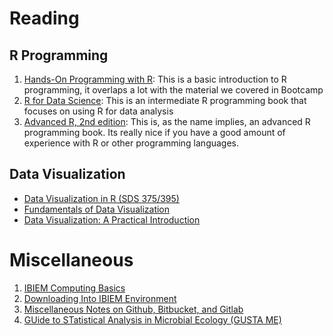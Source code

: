 # Reading
## R Programming

1. [Hands-On Programming with R](https://rstudio-education.github.io/hopr/): This is a basic introduction to R programming, it overlaps a lot with the material we covered in Bootcamp
2. [R for Data Science](https://r4ds.had.co.nz): This is an intermediate R programming book that focuses on using R for data analysis
3. [Advanced R, 2nd edition](https://adv-r.hadley.nz): This is, as the name implies, an advanced R programming book. Its really nice if you have a good amount of experience with R or other programming languages.

## Data Visualization

  - [Data Visualization in R (SDS 375/395)](https://wilkelab.org/SDS375/schedule.html)
  - [Fundamentals of Data Visualization](https://clauswilke.com/dataviz)
  - [Data Visualization: A Practical Introduction](https://socviz.co)
  
# Miscellaneous

1. [IBIEM Computing Basics](misc/ibiem_computing.md)
2. [Downloading Into IBIEM Environment](misc/downloading.md)
3. [Miscellaneous Notes on Github, Bitbucket, and Gitlab](misc/github_notes.md)
4. [GUide to STatistical Analysis in Microbial Ecology (GUSTA ME)](https://mb3is.megx.net/gustame)
